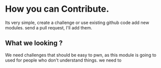 # How you can Contribute.
Its very simple, create a challenge or use existing github code add new modules. send a pull request, I'll add them.

## What we looking ?

We need challenges that should be easy to pwn, as this module is going to used for people who don't understand things. we need to 
